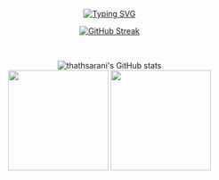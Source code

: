 <div align="center">

 [![Typing SVG](https://readme-typing-svg.demolab.com?font=Fira+Code&size=30&pause=1050&color=tokyonight&background=tokyonight&center=true&multiline=true&width=650&height=55&lines=THATHSARANI+SANDAREKHA)](https://git.io/typing-svg)
</div>

<div align="center">

[![GitHub Streak](https://github-readme-streak-stats.herokuapp.com?user=Thathsarani-Sandarekha&theme=tokyonight&border_radius=4.7&date_format=M%20j%5B%2C%20Y%5D)](https://git.io/streak-stats)

<br>

![thathsarani's GitHub stats](https://github-readme-stats.vercel.app/api?username=Thathsarani-Sandarekha&show_icons=true&theme=tokyonight)
<br>
  <img height="180em" src="https://github-profile-summary-cards.vercel.app/api/cards/repos-per-language?username=Thathsarani-Sandarekha&theme=tokyonight"  />
  <img height="180em" src="https://github-profile-summary-cards.vercel.app/api/cards/most-commit-language?username=Thathsarani-Sandarekha&theme=tokyonight"  />
</div>
